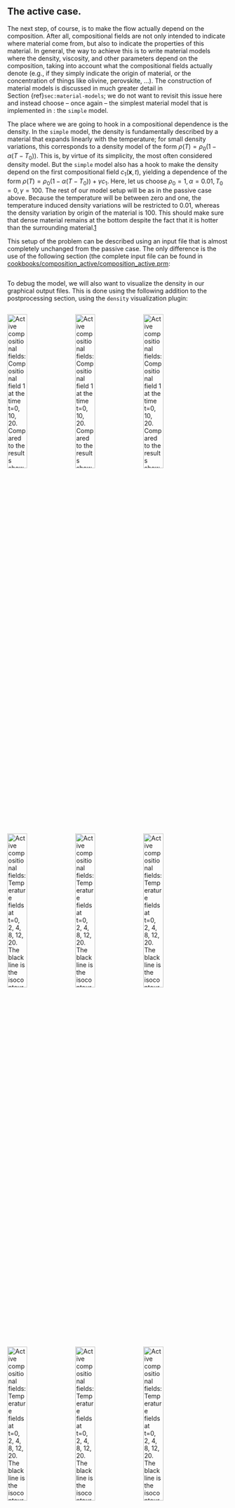## The active case.

The next step, of course, is to make the flow actually depend on the
composition. After all, compositional fields are not only intended to indicate
where material come from, but also to indicate the properties of this
material. In general, the way to achieve this is to write material models
where the density, viscosity, and other parameters depend on the composition,
taking into account what the compositional fields actually denote (e.g., if
they simply indicate the origin of material, or the concentration of things
like olivine, perovskite, &mldr;). The construction of material models is
discussed in much greater detail in Section&nbsp;{ref}`sec:material-models`;
we do not want to revisit this issue here and instead choose &ndash; once
again &ndash; the simplest material model that is implemented in : the
`simple` model.

The place where we are going to hook in a compositional dependence is the
density. In the `simple` model, the density is fundamentally described by a
material that expands linearly with the temperature; for small density
variations, this corresponds to a density model of the form
$\rho(T)=\rho_0(1-\alpha(T-T_0))$. This is, by virtue of its simplicity, the
most often considered density model. But the `simple` model also has a hook to
make the density depend on the first compositional field $c_1(\mathbf
x,t)$, yielding a dependence of the form
$\rho(T)=\rho_0(1-\alpha(T-T_0))+\gamma c_1$. Here, let us choose $\rho_0=1,
\alpha=0.01, T_0=0, \gamma=100$. The rest of our model setup will be as in the
passive case above. Because the temperature will be between zero and one, the
temperature induced density variations will be restricted to 0.01, whereas the
density variation by origin of the material is 100. This should make sure that
dense material remains at the bottom despite the fact that it is hotter than
the surrounding material.[1]

This setup of the problem can be described using an input file that is almost
completely unchanged from the passive case. The only difference is the use of
the following section (the complete input file can be found in
[cookbooks/composition_active/composition_active.prm](https://www.github.com/geodynamics/aspect/blob/main/cookbooks/composition_active/composition_active.prm):

``` prmfile
```

To debug the model, we will also want to visualize the density in our
graphical output files. This is done using the following addition to the
postprocessing section, using the `density` visualization plugin:

``` prmfile
```

<img src="cookbooks/composition_active/doc/visit0007.png" title="fig:" id="fig:composition-active-composition" style="width:30.0%" alt="Active compositional fields: Compositional field 1 at the time t=0, 10, 20. Compared to the results shown in Fig.&#xA0;[fig:compositional-passive] it is clear that the heavy material stays at the bottom of the domain now. The effect of the density on the velocity field is also clearly visible by noting that at all three times the spreading center at the top boundary is in exactly the same position; this would result in exactly the same velocity field if the density and temperature were constant." />
<img src="cookbooks/composition_active/doc/visit0009.png" title="fig:" id="fig:composition-active-composition" style="width:30.0%" alt="Active compositional fields: Compositional field 1 at the time t=0, 10, 20. Compared to the results shown in Fig.&#xA0;[fig:compositional-passive] it is clear that the heavy material stays at the bottom of the domain now. The effect of the density on the velocity field is also clearly visible by noting that at all three times the spreading center at the top boundary is in exactly the same position; this would result in exactly the same velocity field if the density and temperature were constant." />
<img src="cookbooks/composition_active/doc/visit0008.png" title="fig:" id="fig:composition-active-composition" style="width:30.0%" alt="Active compositional fields: Compositional field 1 at the time t=0, 10, 20. Compared to the results shown in Fig.&#xA0;[fig:compositional-passive] it is clear that the heavy material stays at the bottom of the domain now. The effect of the density on the velocity field is also clearly visible by noting that at all three times the spreading center at the top boundary is in exactly the same position; this would result in exactly the same velocity field if the density and temperature were constant." />

<img src="cookbooks/composition_active/doc/visit0000.png" title="fig:" id="fig:composition-active-temperature" style="width:30.0%" alt="Active compositional fields: Temperature fields at t=0, 2, 4, 8,
  12, 20. The black line is the isocontour line c_1(\mathbf x,t)=0.5 delineating the position of the dense material at the bottom." />
<img src="cookbooks/composition_active/doc/visit0001.png" title="fig:" id="fig:composition-active-temperature" style="width:30.0%" alt="Active compositional fields: Temperature fields at t=0, 2, 4, 8,
  12, 20. The black line is the isocontour line c_1(\mathbf x,t)=0.5 delineating the position of the dense material at the bottom." />
<img src="cookbooks/composition_active/doc/visit0002.png" title="fig:" id="fig:composition-active-temperature" style="width:30.0%" alt="Active compositional fields: Temperature fields at t=0, 2, 4, 8,
  12, 20. The black line is the isocontour line c_1(\mathbf x,t)=0.5 delineating the position of the dense material at the bottom." />
<img src="cookbooks/composition_active/doc/visit0003.png" title="fig:" id="fig:composition-active-temperature" style="width:30.0%" alt="Active compositional fields: Temperature fields at t=0, 2, 4, 8,
  12, 20. The black line is the isocontour line c_1(\mathbf x,t)=0.5 delineating the position of the dense material at the bottom." />
<img src="cookbooks/composition_active/doc/visit0004.png" title="fig:" id="fig:composition-active-temperature" style="width:30.0%" alt="Active compositional fields: Temperature fields at t=0, 2, 4, 8,
  12, 20. The black line is the isocontour line c_1(\mathbf x,t)=0.5 delineating the position of the dense material at the bottom." />
<img src="cookbooks/composition_active/doc/visit0006.png" title="fig:" id="fig:composition-active-temperature" style="width:30.0%" alt="Active compositional fields: Temperature fields at t=0, 2, 4, 8,
  12, 20. The black line is the isocontour line c_1(\mathbf x,t)=0.5 delineating the position of the dense material at the bottom." />

Results of this model are visualized in Figs.&nbsp;[3][] and [9][]. What is
visible is that over the course of the simulation, the material that starts at
the bottom of the domain remains there. This can only happen if the
circulation is significantly affected by the high density material once the
interface starts to become non-horizontal, and this is indeed visible in the
velocity vectors. As a second consequence, if the material at the bottom does
not move away, then there needs to be a different way for the heat provided at
the bottom to get through the bottom layer: either there must be a secondary
convection system in the bottom layer, or heat is simply conducted. The
pictures in the figure seem to suggest that the latter is the case.

It is easy, using the outline above, to play with the various factors that
drive this system, namely:

-   The magnitude of the velocity prescribed at the top.

-   The magnitude of the velocities induced by thermal buoyancy, as resulting
    from the magnitude of gravity and the thermal expansion coefficient.

-   The magnitude of the velocities induced by compositional variability, as
    described by the coefficient $\gamma$ and the magnitude of gravity.

Using the coefficients involved in these considerations, it is trivially
possible to map out the parameter space to find which of these effects is
dominant. As mentioned in discussing the values in the input file, what is
important is the *relative* size of these parameters, not the fact that
currently the density in the material at the bottom is 100 times larger than
in the rest of the domain, an effect that from a physical perspective clearly
makes no sense at all.

[1] The actual values do not matter as much here. They are chosen in such a
way that the system &ndash; previously driven primarily by the velocity
boundary conditions at the top &ndash; now also feels the impact of the
density variations. To have an effect, the buoyancy induced by the density
difference between materials must be strong enough to balance or at least
approach the forces exerted by whatever is driving the velocity at the top.

  [1]: #sec:material-models
  [cookbooks/composition_active/composition_active.prm]: cookbooks/composition_active/composition_active.prm
  [3]: #fig:composition-active-composition
  [9]: #fig:composition-active-temperature
